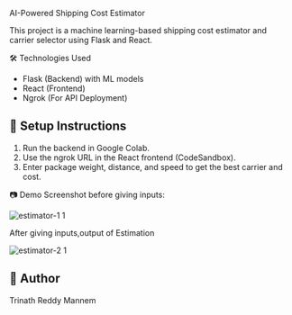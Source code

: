  AI-Powered Shipping Cost Estimator 

This project is a machine learning-based shipping cost estimator and carrier selector using Flask and React.

 🛠 Technologies Used
- Flask (Backend) with ML models
- React (Frontend)
- Ngrok (For API Deployment)

## 🔧 Setup Instructions
1. Run the backend in Google Colab.
2. Use the ngrok URL in the React frontend (CodeSandbox).
3. Enter package weight, distance, and speed to get the best carrier and cost.



📷 Demo Screenshot
before giving inputs:

![estimator-1 1](https://github.com/user-attachments/assets/ab6d9292-9b73-4b22-8e4e-fe31f7e44d9f)

After giving inputs,output of Estimation

![estimator-2 1](https://github.com/user-attachments/assets/b5531eff-3c4c-4d2b-8146-8ad67d2a599e)


## 📌 Author
Trinath Reddy Mannem

